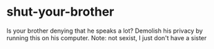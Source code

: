# shut-your-brother
Is your brother denying that he speaks a lot? Demolish his privacy by running this on his computer. Note: not sexist, I just don't have a sister
